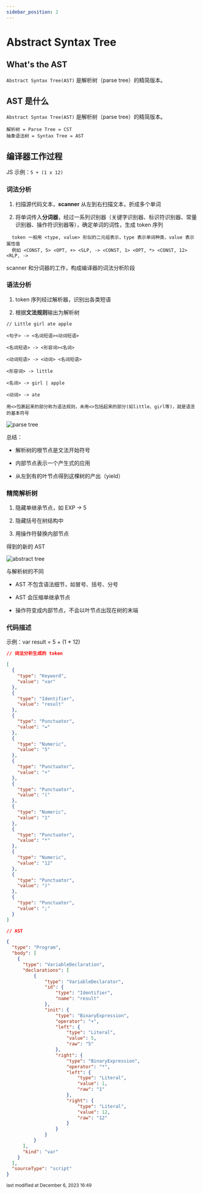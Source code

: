 ```yaml
---
sidebar_position: 2
---
```

    
# Abstract Syntax Tree

## What's the AST

`Abstract Syntax Tree(AST)` 是解析树（parse tree）的精简版本。

## AST 是什么

`Abstract Syntax Tree(AST)` 是解析树（parse tree）的精简版本。

```text
解析树 = Parse Tree = CST
抽象语法树 = Syntax Tree = AST
```

## 编译器工作过程

JS 示例：`5 + (1 x 12)`

### 词法分析

1. 扫描源代码文本，**scanner** 从左到右扫描文本，折成多个单词

2. 将单词传入**分词器**，经过一系列识别器（关键字识别器、标识符识别器、常量识别器、操作符识别器等），确定单词的词性，生成 token 序列

```text
  token 一般用 <type, value> 形似的二元组表示，type 表示单词种类，value 表示属性值
  例如 <CONST, 5> <OPT, +> <SLP, -> <CONST, 1> <OPT, *> <CONST, 12> <RLP, ->
```

scanner 和分词器的工作，构成编译器的词法分析阶段

### 语法分析

1. token 序列经过解析器，识别出各类短语

2. 根据**文法规则**输出为解析树

```text
// Little girl ate apple

<句子> -> <名词短语><动词短语>

<名词短语> -> <形容词><名词>

<动词短语> -> <动词> <名词短语>

<形容词> -> little

<名词> -> girl | apple

<动词> -> ate

用<>包裹起来的部分称为语法规则，未用<>包括起来的部分(如little、girl等)，就是语言的基本符号

```

![parse tree](./assets/parse-tree.png)

总结：

* 解析树的根节点是文法开始符号

* 内部节点表示一个产生式的应用

* 从左到有的叶节点得到这棵树的产出（yield）

### 精简解析树

1. 隐藏单继承节点，如 EXP -> 5

2. 隐藏括号在树结构中

3. 用操作符替换内部节点

得到的新的 AST

![abstract tree](./assets/abstract-tree.png)

与解析树的不同

* AST 不包含语法细节，如冒号、括号、分号

* AST 会压缩单继承节点

* 操作符变成内部节点，不会以叶节点出现在树的末端

### 代码描述

示例：var result  =  5 + (1 * 12)

```json
// 词法分析生成的 token

[
  {
    "type": "Keyword",
    "value": "var"
  },
  {
    "type": "Identifier",
    "value": "result"
  },
  {
    "type": "Punctuator",
    "value": "="
  },
  {
    "type": "Numeric",
    "value": "5"
  },
  {
    "type": "Punctuator",
    "value": "+"
  },
  {
    "type": "Punctuator",
    "value": "("
  },
  {
    "type": "Numeric",
    "value": "1"
  },
  {
    "type": "Punctuator",
    "value": "*"
  },
  {
    "type": "Numeric",
    "value": "12"
  },
  {
    "type": "Punctuator",
    "value": ")"
  },
  {
    "type": "Punctuator",
    "value": ";"
  }
]

// AST

{
  "type": "Program",
  "body": [
    {
      "type": "VariableDeclaration",
      "declarations": [
          {
              "type": "VariableDeclarator",
              "id": {
                  "type": "Identifier",
                  "name": "result"
              },
              "init": {
                  "type": "BinaryExpression",
                  "operator": "+",
                  "left": {
                      "type": "Literal",
                      "value": 5,
                      "raw": "5"
                  },
                  "right": {
                      "type": "BinaryExpression",
                      "operator": "*",
                      "left": {
                          "type": "Literal",
                          "value": 1,
                          "raw": "1"
                      },
                      "right": {
                          "type": "Literal",
                          "value": 12,
                          "raw": "12"
                      }
                  }
              }
          }
      ],
      "kind": "var"
    }
  ],
  "sourceType": "script"
}

```


<div style={{textAlign: 'right'}}><small style={{color: 'grey'}}>last modified at December 6, 2023 16:49</small></div>
      